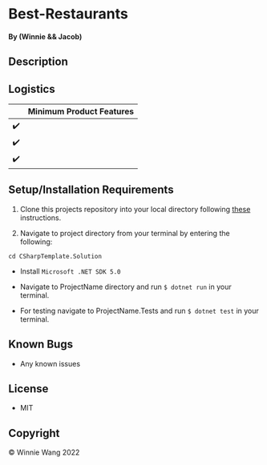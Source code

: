 # Best-Restaurants

#### By (Winnie && Jacob)

## Description



## Logistics

|                    | Minimum Product Features |
| ------------------ | ------------------------ |
| :heavy_check_mark: |                          |
| :heavy_check_mark: |                          |
| :heavy_check_mark: |                          |

## Setup/Installation Requirements

1. Clone this projects repository into your local directory following [these](https://www.linode.com/docs/development/version-control/how-to-install-git-and-clone-a-github-repository/) instructions.

2. Navigate to project directory from your terminal by entering the following:

```
cd CSharpTemplate.Solution
```

* Install `Microsoft .NET SDK 5.0`

* Navigate to ProjectName directory and run `$ dotnet run` in your terminal.

* For testing navigate to ProjectName.Tests and run `$ dotnet test` in your terminal.

## Known Bugs

* Any known issues


## License

* MIT

## Copyright

&copy; Winnie Wang 2022


